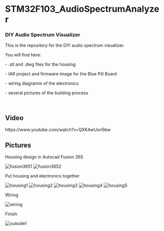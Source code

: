 # STM32F103_AudioSpectrumAnalyzer

<html>
<body>
<h3>DIY Audio Spectrum Visualizer</h3>

<p>This is the repository for the DIY audio spectrum visualizer.</p>
<p>You will find here:</p> 
<p>- .stl and .dwg files for the housing</p>
<p>- IAR project and firmware image for the Blue Pill Board</p>
<p>- wiring diagramm of the electronics</p>
<p>- several pictures of the building process</p>

<br>

<h2>Video</h2>
https://www.youtube.com/watch?v=QXKAwUon5bw

<h2>Pictures</h2>
<p>Housing design in Autocad Fusion 365</p>
<img src="https://github.com/nicokorn/STM32F103_AudioSpectrumVisualizer/blob/main/docs/cad2.JPG" alt="fusion3651">
<img src="https://github.com/nicokorn/STM32F103_AudioSpectrumVisualizer/blob/main/docs/cad1.JPG" alt="fusion3652">
<p>Put housing and electronics together</p>
<img src="https://github.com/nicokorn/STM32F103_AudioSpectrumVisualizer/blob/main/docs/housing1.jpg" alt="housing1">
<img src="https://github.com/nicokorn/STM32F103_AudioSpectrumVisualizer/blob/main/docs/housing2.jpg" alt="housing2">
<img src="https://github.com/nicokorn/STM32F103_AudioSpectrumVisualizer/blob/main/docs/housing3.jpg" alt="housing3">
<img src="https://github.com/nicokorn/STM32F103_AudioSpectrumVisualizer/blob/main/docs/housing4.jpg" alt="housing4">
<img src="https://github.com/nicokorn/STM32F103_AudioSpectrumVisualizer/blob/main/docs/housing5.jpg" alt="housing5">
<p>Wiring</p>
<img src="https://github.com/nicokorn/STM32F103_AudioSpectrumVisualizer/blob/main/docs/schematic1.jpg" alt="wiring">
<p>Finish</p>
<img src="https://github.com/nicokorn/STM32F103_AudioSpectrumVisualizer/blob/main/docs/finish1.jpg" alt="outside1">

</body>
</html>